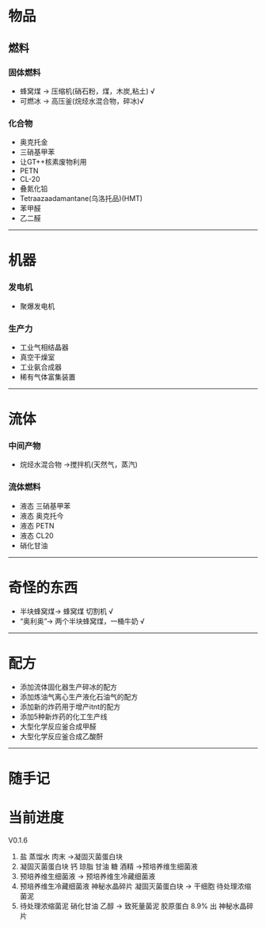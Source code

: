 # 物品
## 燃料
### 固体燃料
- 蜂窝煤 -> 压缩机(硝石粉，煤，木炭,粘土) √
- 可燃冰 -> 高压釜(烷烃水混合物，碎冰)√

### 化合物
- 奥克托金
- 三硝基甲苯
- 让GT++核素废物利用
- PETN
- CL-20
- 叠氮化铅
- Tetraazaadamantane(乌洛托品)(HMT)
- 苯甲醛
- 乙二醛
***
# 机器
### 发电机
- 聚爆发电机
### 生产力
- 工业气相结晶器
- 真空干燥室
- 工业氨合成器
- 稀有气体富集装置
***
# 流体
### 中间产物
- 烷烃水混合物 ->搅拌机(天然气，蒸汽)

### 流体燃料
- 液态 三硝基甲苯
- 液态 奥克托今
- 液态 PETN
- 液态 CL20
- 硝化甘油

***

# 奇怪的东西
- 半块蜂窝煤-> 蜂窝煤  切割机 √
- “奥利奥”-> 两个半块蜂窝煤，一桶牛奶 √

***
# 配方
- 添加流体固化器生产碎冰的配方
- 添加炼油气离心生产液化石油气的配方
- 添加新的炸药用于增产itnt的配方
- 添加5种新炸药的化工生产线
- 大型化学反应釜合成甲醛
- 大型化学反应釜合成乙酸酐

***
# 随手记


# 当前进度
V0.1.6
1. 盐 蒸馏水 肉末 ->凝固灭菌蛋白块
2. 凝固灭菌蛋白块  钙  琼脂 甘油 糖 酒精 ->预培养维生细菌液
3. 预培养维生细菌液 -> 预培养维生冷藏细菌液
4. 预培养维生冷藏细菌液 神秘水晶碎片 凝固灭菌蛋白块 -> 干细胞 待处理浓缩菌泥
5. 待处理浓缩菌泥 硝化甘油 乙醇 -> 致死量菌泥 胶原蛋白 8.9% 出 神秘水晶碎片
